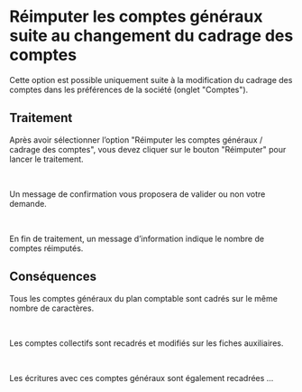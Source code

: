 # Réimputer les comptes généraux suite au changement du cadrage des comptes


Cette option est possible uniquement suite à la modification du cadrage 
 des comptes dans les préférences de la société (onglet "Comptes").


## Traitement


Après avoir sélectionner l’option "Réimputer les comptes généraux 
 / cadrage des comptes", vous devez cliquer sur le bouton "Réimputer" 
 pour lancer le traitement.


 


Un message de confirmation vous proposera de valider ou non votre demande.


 


En fin de traitement, un message d’information indique le nombre de 
 comptes réimputés.


## Conséquences


Tous les comptes généraux du plan comptable sont cadrés sur le même 
 nombre de caractères.


 


Les comptes collectifs sont recadrés et modifiés sur les fiches auxiliaires.


 


Les écritures avec ces comptes généraux sont également recadrées …


 


